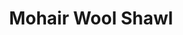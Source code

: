 ---
title: "Mohair Wool Shawl"
categories: ["Accessories","Accessories/Shawls"]
images: ["./IMG_7803.JPG"]
---